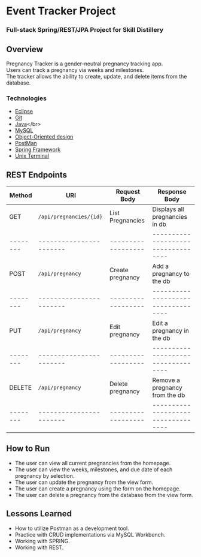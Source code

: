 # Event Tracker Project

### Full-stack Spring/REST/JPA Project for Skill Distillery

## Overview
Pregnancy Tracker is a gender-neutral pregnancy tracking app. <br> 
Users can track a pregnancy via weeks and milestones. <br>
The tracker allows the ability to create, update, and delete items from the database. <br>

### Technologies

* [Eclipse](https://www.eclipse.org/ide/)</br>
* [Git](https://git-scm.com/)</br>
* [Java](https://en.wikipedia.org/wiki/Java_)</br>
* [MySQL](https://www.mysql.com/)</br>
* [Object-Oriented design](https://stackabuse.com/object-oriented-design-principles-in-java)</br>
* [PostMan](https://www.postman.com/)<br>
* [Spring Framework](https://en.wikipedia.org/wiki/Spring_Framework#Spring_Boot)<br>
* [Unix Terminal](https://en.wikipedia.org/wiki/Unix_shell)</br>

## REST Endpoints

| Method |        URI            |  Request Body    |         Response Body            |
|--------|-----------------------|------------------|----------------------------------|
| GET    |`/api/pregnancies/{id}`| List Pregnancies |  Displays all pregnancies in db  |
|--------|-----------------------|------------------|----------------------------------|
| POST   |   `/api/pregnancy`    | Create pregnancy | Add a pregnancy to the db        |
|--------|-----------------------|------------------|----------------------------------|
| PUT    |   `/api/pregnancy`    | Edit pregnancy   | Edit a pregnancy in the db       |
|--------|-----------------------|------------------|----------------------------------|
| DELETE |   `/api/pregnancy`    | Delete pregnancy | Remove a pregnancy from the db   |
|--------|-----------------------|------------------|----------------------------------|

## How to Run
* The user can view all current pregnancies from the homepage.
* The user can view the weeks, milestones, and due date of each pregnancy by selection.
* The user can update the pregnancy from the view form.
* The user can create a pregnancy using the form on the homepage.
* The user can delete a pregnancy from the database from the view form.

## Lessons Learned
* How to utilize Postman as a development tool.
* Practice with CRUD implementations via MySQL Workbench.
* Working with SPRING.
* Working with REST.
